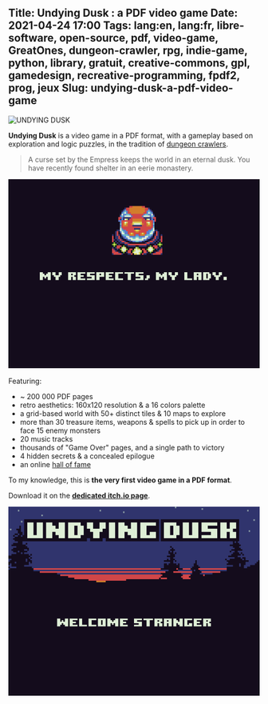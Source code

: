 Title: Undying Dusk : a PDF video game
Date: 2021-04-24 17:00
Tags: lang:en, lang:fr, libre-software, open-source, pdf, video-game, GreatOnes, dungeon-crawler, rpg, indie-game, python, library, gratuit, creative-commons, gpl, gamedesign, recreative-programming, fpdf2, prog, jeux
Slug: undying-dusk-a-pdf-video-game
---
![UNDYING DUSK](images/2021/04/undying-dusk-title.png)

**Undying Dusk** is a video game in a PDF format,
with a gameplay based on exploration and logic puzzles,
in the tradition of [dungeon crawlers](https://en.wikipedia.org/wiki/Dungeon_crawl#Video_games).

> A curse set by the Empress keeps the world in an eternal dusk.
> You have recently found shelter in an eerie monastery.

![GIF trailer #1](https://raw.githubusercontent.com/Lucas-C/undying-dusk/main/trailer/undying-dusk-trailer1.gif)

Featuring:

- ~ 200 000 PDF pages
- retro aesthetics: 160x120 resolution & a 16 colors palette
- a grid-based world with 50+ distinct tiles & 10 maps to explore
- more than 30 treasure items, weapons & spells to pick up in order to face 15 enemy monsters
- 20 music tracks
- thousands of "Game Over" pages, and a single path to victory
- 4 hidden secrets & a concealed epilogue
- an online [hall of fame](https://chezsoi.org/lucas/undying-dusk/hall-of-fame)

To my knowledge, this is **the very first video game in a PDF format**.

Download it on the [**dedicated itch.io page**](https://lucas-c.itch.io/undying-dusk).

![GIF trailer #2](https://raw.githubusercontent.com/Lucas-C/undying-dusk/main/trailer/undying-dusk-trailer2.gif)


<!-- com' :
- [x] itch.io
- [x] blog article (+ "ads" on most popular posts)
- [x] Clint Bellanger
- [x] Pierre Corbinais -> https://twitter.com/Oujevipo/status/1392042344652935168
- [x] amis
- [x] collègues
- [x] warpdoor.com, indiegamesplus.com, game-curator.com, rockpapershotgun.com
- [x] https://forum.canardpc.com/threads/130686-Undying-Dusk
- [x] subReddits: - cf. https://www.reddit.com/r/gamedev/comments/8zwmio/how_to_post_about_your_game_without_being_flamed/
  * https://www.reddit.com/r/UndyingDuskPdfGame/
  * https://www.reddit.com/r/freegames/comments/mxu9j1/i_made_a_video_game_out_of_a_pdf_it_has_200_000/
  * https://www.reddit.com/r/gaming/comments/mxu73t/i_made_a_video_game_out_of_a_pdf_it_has_200_000/
  * https://www.reddit.com/r/pdf/comments/mxu6qf/i_made_a_video_game_out_of_a_pdf_it_has_200_000/
  * https://www.reddit.com/r/PixelArt/comments/mxucob/i_made_a_pixelart_video_game_out_of_a_pdf_it_has/
  * https://www.reddit.com/r/IndieGaming/comments/mxu8f8/i_made_a_video_game_out_of_a_pdf_it_has_200_000/
  * https://www.reddit.com/r/playmygame/comments/mxu6aq/i_made_a_video_game_out_of_a_pdf_it_has_200_000/
  * https://www.reddit.com/r/france/comments/my19ee/dimanche_autopromo_20210425/gvsrwmt?context=3
  * https://www.reddit.com/r/shamelessplug/comments/mzin4x/i_made_a_video_game_out_of_a_pdf_it_has_200_000/
- [x] Sumatra PDF forum: https://forum.sumatrapdfreader.org/t/undying-dusk-a-video-game-designed-to-be-played-with-sumatra-pdf/3847/1
- [x] HackerNews: https://news.ycombinator.com/item?id=26928782
- [x] LinkedIn, FaceBook
- [x] https://adventuregamers.com/forums/viewthread/15358/
- [x] https://forums.tigsource.com/index.php?topic=71958.0
- [x] http://hu-mu.blogspot.com en mode HUMBLE
- [x] https://www.igdb.com/games/undying-dusk
- [x] https://www.indiedb.com/games/undying-dusk
- [x] https://gamedev.net/projects/3485-undying-dusk/
- [x] carte promo @ work kfet
- [x] https://www.indiemag.fr/forum/lactu-inde-reagissez/t16874-undying-dusk-jeu-video-au-format-pdf
      => très chouette feedback de Nival
- [x] https://www.rockpapershotgun.com/amp/tfi-friday-3-new-text-based-indie-games-with-a-twist
- [x] https://www.afjv.com/forums/sujet/8-1527-1-undying-dusk-un-jeu-video-en-200-000-pages-pdf
- [x] https://www.jeuxvideo.com/forums/message/1092251955
- [x] https://opengameart.org/forumtopic/undying-dusk-an-adventure-game-in-a-pdf
- [x] https://slashdot.org/submission/13725574/undying-dusk-is-a-video-game-in-a-200-000-pages-pdf-generated-with-python
- [x] https://www.gameboomers.com/forum/ubbthreads.php/topics/1246628/undying-dusk-a-pdf-video-game
- [ ] https://www.gameblog.fr/actualite/jeux-independants/ : en attente de validation du compte
- [ ] http://www.game-sphere.fr & https://www.planete-aventure.net/forums/ : sites HS :(
- [ ] sites recensant les JV OSS faits en Python ? -> trouvé aucun à part https://wiki.python.org/moin/PythonGames inéditable :(
- [ ] http://planete-ldvelh.com/ (pour VF)

Info reprise sans mon intervention :
* https://www.pcgamer.com/this-dungeon-crawler-is-built-inside-a-200000-page-pdf/ + https://twitter.com/pcgamer/status/1392197460211154944
* https://www.reddit.com/r/thisweekinretro/comments/n5sgyn/undying_dusk_by_lucasc_first_video_game_in_pdf/
* https://shiftdelete.net/canavari-oldurmek-icin-56-sayfaya-gecin
  -> https://translate.google.com/translate?hl=&sl=auto&tl=fr&u=https%3A%2F%2Fshiftdelete.net%2Fcanavari-oldurmek-icin-56-sayfaya-gecin
  -> (turc) a généré plus de 400 visites dans les jours suivants
* https://www.36kr.com/p/1223842190905733
* https://www.yystv.cn/p/7902
  -> https://translate.google.com/translate?sl=auto&tl=fr&u=https://www.yystv.cn/p/7902
* https://quantrimang.com/undying-dusk-game-nhap-vai-mien-phi-181264
* https://www.idnes.cz/hry/novinky/videohra-v-pdf-rpg-hry-lucas-cimon-undying-dusk.A210519_134716_bw-novinky_srp
  -> https://translate.google.com/translate?hl=&sl=auto&tl=fr&u=https%3A%2F%2Fwww.idnes.cz%2Fhry%2Fnovinky%2Fvideohra-v-pdf-rpg-hry-lucas-cimon-undying-dusk.A210519_134716_bw-novinky_srp
  -> a généré plus de 450 visites dans les jours suivants
* https://www.youtube.com/watch?v=OMmQiezna7s&t=4377s (<20min de test)
  -> kiffe pas trop les flashs blancs...
* https://www.youtube.com/watch?v=Yibs4c7CAJY&t=1548s
* Cri du Lapin (newsletter Canard PC) - 18 mai 2021
> **Pages comme une image**. Oui je sais, ce n'est pas vraiment un article, mais vu que je vous avais parlé l'autre fois d'un jeu vidéo entièrement codé dans une police de caractères, je me suis dit que cela valait le coup de mentionner Undying Dusk, un jeu fourni sous forme d'un PDF de 200 000 pages.
* https://www.superlevel.de/interview-lucas-cimon-undying-dusk-pdf/

+ https://f5bot.com/dash

Idées de format de com' originales et peu coûteuses à réaliser :
* animated GIF that initially just looks like static text

<!--
## 2nd technical write-up post:

**Concept**: build a PDF that could be played as a video game
Inspiration: [Table Ronde n°1 de la CyberConv 2020](http://www.cyberconv1.com/#programme).
Then I thought: what could be emulated with an interactive PDF? A maze game!

Other video game inspirations: Dungeon Master, Eye of the Beholder, Legend of Grimrock, Moonshades...

mécanisme d'itérations des états & level design progressif avec contrainte (single path)
avec checkpoints
-> le programme assure de l'existence d'une unique solution

graphics:
- Gimp & xcf
- palette DawnBringer

pyfpdf

PDF Checker in CI

accessibility...

optims
- comment gen_pdf.py output of resourrces vs pages size

trucs que j'ai appris :
* le format PDF c'est pas si pire, mais dur de trouver des exemples de PDF valides pour chaque feature...
* PDF readers aren't very fast at rendering basic stuff (comparo ?)

https://xcvgsystems.com/static/adventure/

use ascii map screenshot

### gamedesign

no more than 4 rounds of combat

initial feedbacks: minimap needed, + combat tutorial, give backspace hint faster

puzzles that did not go well...
- goblin hord
- sokoban
- CTRL+F

Difficulties to terminate the game (especially to rework stuff like the last boss fight)

Metadata addition with pikepdf that took 1h15 :(

# Storywriting
Books : really useful

Adventure game puzzle design -> readings

1st OGA contrib & Pedro Medeiros tutorials

~XK lines of Python code in Y files

ajouts / changements comparé à l'original à mentionner:
- monsters do NOT appear randomly, but in a predefined way
- there is no sleeping, that restore HP & MP + create "save points"
- monster arrival animations are missing
* moins de gold farming / backtracking
* use content hidden in original sources: 2 monsters & extra equipment (swords & armor)

publish-on-itch.io.sh

com':
- [ ] subReddits: r/python, r/programming, r/gamedev
- [ ] linux fr, dev.to, journalduhacker.net, news.humancoders.com
- [ ] medium.com
-->
